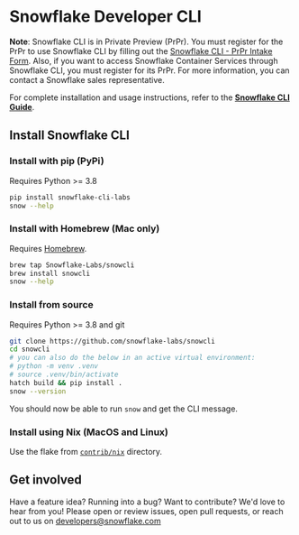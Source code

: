 # Snowflake Developer CLI

**Note**: Snowflake CLI is in Private Preview (PrPr). You must register for the PrPr to use Snowflake CLI by filling out the
[Snowflake CLI  - PrPr Intake Form](https://forms.gle/HZNhPNbzn7oExjFu8). Also, if you want to access Snowflake Container
Services through Snowflake CLI, you must register for its PrPr. For more information, you can contact a
Snowflake sales representative.

For complete installation and usage instructions, refer to the
**[Snowflake CLI Guide](https://docs.snowflake.com/LIMITEDACCESS/snowcli/snowcli-guide)**.

## Install Snowflake CLI

### Install with pip (PyPi)

Requires Python >= 3.8

```bash
pip install snowflake-cli-labs
snow --help
```

### Install with Homebrew (Mac only)

Requires [Homebrew](https://brew.sh/).

```bash
brew tap Snowflake-Labs/snowcli
brew install snowcli
snow --help
```

### Install from source

Requires Python >= 3.8 and git

```bash
git clone https://github.com/snowflake-labs/snowcli
cd snowcli
# you can also do the below in an active virtual environment:
# python -m venv .venv
# source .venv/bin/activate
hatch build && pip install .
snow --version
```

You should now be able to run `snow` and get the CLI message.

### Install using Nix (MacOS and Linux)

Use the flake from [`contrib/nix`](contrib/nix) directory.

## Get involved

Have a feature idea? Running into a bug? Want to contribute? We'd love to hear from you!
Please open or review issues, open pull requests, or reach out to us on developers@snowflake.com
